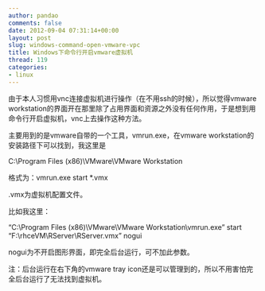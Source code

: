 ```yaml
---
author: pandao
comments: false
date: 2012-09-04 07:31:14+00:00
layout: post
slug: windows-command-open-vmware-vpc
title: Windows下命令行开启vmware虚拟机
thread: 119
categories:
- linux
---
```


由于本人习惯用vnc连接虚拟机进行操作（在不用ssh的时候），所以觉得vmware workstation的界面开在那里除了占用界面和资源之外没有任何作用，于是想到用命令行开启虚拟机，vnc上去操作这种方法。

主要用到的是vmware自带的一个工具，vmrun.exe，在vmware workstation的安装路径下可以找到，我这里是

C:\Program Files (x86)\VMware\VMware Workstation

格式为：vmrun.exe start *.vmx

.vmx为虚拟机配置文件。

比如我这里：

“C:\Program Files (x86)\VMware\VMware Workstation\vmrun.exe” start “F:\rhceVM\RServer\RServer.vmx” nogui

nogui为不开启图形界面，即完全后台运行，可不加此参数。

注：后台运行在右下角的vmware tray icon还是可以管理到的，所以不用害怕完全后台运行了无法找到虚拟机。
